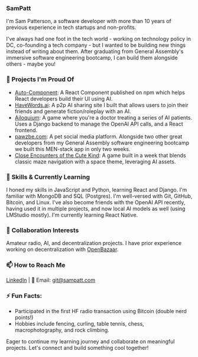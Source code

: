 ### SamPatt

I'm Sam Patterson, a software developer with more than 10 years of previous experience in tech startups and non-profits.

I've always had one foot in the tech world - working on technology policy in DC, co-founding a tech company - but I wanted to be building new things instead of writing about them. After graduating from General Assembly's immersive software engineering bootcamp, I can build them alongside others - maybe you!

### 🔭 **Projects I'm Proud Of**
  - [Auto-Component](https://github.com/TimHuitt/auto-component): A React Component published on npm which helps React developers build their UI using AI.
  - [HaveWords.ai](https://github.com/SamPatt/HaveWords.ai): A p2p AI sharing site I built that allows users to join their friends and generate fiction/roleplay with an AI.
  - [Ailoquium](https://github.com/SamPatt/ailoquium): A game where you're a doctor treating a series of AI patients. Uses a Django backend to manage the OpenAI API calls, and a React frontend.
  - [pawzbe.com](https://github.com/SamPatt/pawzbe): A pet social media platform. Alongside two other great developers from my General Assembly software engineering bootcamp we built this MEN-stack app in only two weeks.
  - [Close Encounters of the Cute Kind](https://github.com/SamPatt/close-encounters-of-the-cute-kind): A game built in a week that blends classic maze navigation with a space theme, leveraging AI assets.

### 🌱 **Skills & Currently Learning** 
I honed my skills in JavaScript and Python, learning React and Django. I'm familiar with MongoDB and SQL (Postgres). I'm well-versed with Git, GitHub, Bitcoin, and Linux. I've also become friends with the OpenAI API recently, having used it in multiple projects, and now local AI models as well (using LMStudio mostly). I'm currently learning React Native.

### 👯 **Collaboration Interests** 
Amateur radio, AI, and decentralization projects. I have prior experience working on decentralization with [OpenBazaar](https://github.com/OpenBazaar).

### 📫 **How to Reach Me** 
[LinkedIn](https://www.linkedin.com/in/sampatt-dev/) | 📧 Email: [git@sampatt.com](mailto:git@sampatt.com)


### ⚡ **Fun Facts**: 
  - Participated in the first HF radio transaction using Bitcoin (double nerd points!)
  - Hobbies include fencing, curling, table tennis, chess, macrophotography, and rock climbing.

Eager to continue my learning journey and collaborate on meaningful projects. Let's connect and build something cool together!
